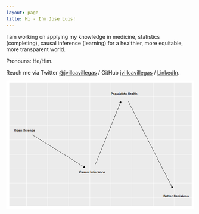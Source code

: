 ```yaml
---
layout: page
title: Hi - I'm Jose Luis!
---
```


I am working on applying my knowledge in medicine, statistics (completing), causal inference (learning) for a healthier, more equitable, more transparent world.

Pronouns: He/Him.

Reach me via Twitter [@jvillcavillegas](https://twitter.com/jvillcavillegas) / GitHub [jvillcavillegas](https://github.com/jvillcavillegas) / [LinkedIn](https://www.linkedin.com/in/jose-luis-villca-villegas/).

![My way](assets/Rplot.png)
